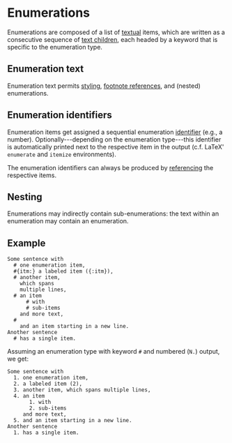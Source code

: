 # Enumerations

Enumerations are composed of a list of [textual](./text.md) items, which are
written as a consecutive sequence of [text children](./text.md#child-nodes),
each headed by a keyword that is specific to the enumeration type.


## Enumeration text

Enumeration text permits [styling](./text.md#styling),
[footnote references](./text.md#footnote-references), and (nested)
enumerations.


## Enumeration identifiers

Enumeration items get assigned a sequential enumeration
[identifier](general/identifier.md#output-identifiers) (e.g., a number).
Optionally---depending on the enumeration type---this identifier is
automatically printed next to the respective item in the output
(c.f. LaTeX' `enumerate` and `itemize` environments).

The enumeration identifiers can always be produced by
[referencing](./text.md#references) the respective items.


## Nesting

Enumerations may indirectly contain sub-enumerations:
the text within an enumeration may contain an enumeration.


## Example

```
Some sentence with
  # one enumeration item,
  #{itm:} a labeled item ({:itm}),
  # another item,
    which spans
    multiple lines,
  # an item
      # with
      # sub-items
    and more text,
  #
    and an item starting in a new line.
Another sentence
  # has a single item.
```

Assuming an enumeration type with keyword `#` and numbered (`N.`) output, we
get:

```
Some sentence with
  1. one enumeration item,
  2. a labeled item (2),
  3. another item, which spans multiple lines,
  4. an item
       1. with
       2. sub-items
     and more text,
  5. and an item starting in a new line.
Another sentence
  1. has a single item.
```
